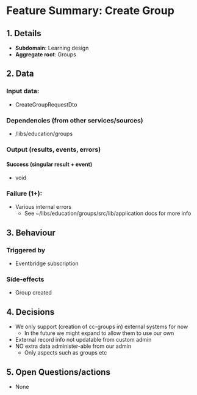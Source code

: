 # Feature Summary: Create Group

## 1. Details

- **Subdomain**: Learning design
- **Aggregate root**: Groups

## 2. Data

### Input data:

- CreateGroupRequestDto

### Dependencies (from other services/sources)

- /libs/education/groups

### Output (results, events, errors)

#### Success (singular result + event)

- void

### Failure (1+):

- Various internal errors
  - See ~/libs/education/groups/src/lib/application docs for more info

## 3. Behaviour

### Triggered by

- Eventbridge subscription

### Side-effects

- Group created

## 4. Decisions

- We only support (creation of cc-groups in) external systems for now
  - In the future we might expand to allow them to use our own
- External record info not updatable from custom admin
- NO extra data administer-able from our admin
  - Only aspects such as groups etc

## 5. Open Questions/actions

- None
